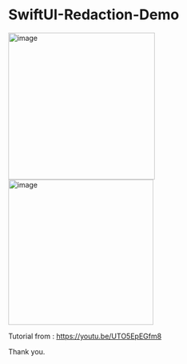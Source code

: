 # SwiftUI-Redaction-Demo

<img width="293" alt="image" src="https://user-images.githubusercontent.com/3993516/216817047-954073ce-f7f1-4a1f-bcf1-3e3f9dffcab5.png">

<img width="290" alt="image" src="https://user-images.githubusercontent.com/3993516/216817073-465b7844-06f1-445f-a346-9500f1a3ce49.png">

Tutorial from : https://youtu.be/UTO5EpEGfm8

Thank you.
